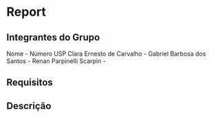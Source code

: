 # Report

## Integrantes do Grupo

Nome - Número USP
Clara Ernesto de Carvalho -
Gabriel Barbosa dos Santos -
Renan Parpinelli Scarpin - 

## Requisitos

## Descrição
